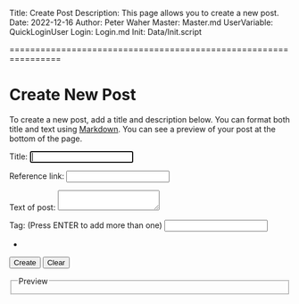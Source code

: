 Title: Create Post
Description: This page allows you to create a new post.
Date: 2022-12-16
Author: Peter Waher
Master: Master.md
UserVariable: QuickLoginUser
Login: Login.md
Init: Data/Init.script

================================================================

Create New Post
==================

To create a new post, add a title and description below. You can format both title and text using [Markdown](/Markdown.md).
You can see a preview of your post at the bottom of the page.

<form>

<p>
<label for="Title">Title:</label>  
<input type="text" name="Title" id="Title" title="Title of post" onkeydown="InvalidatePreview()" autofocus required/>
</p>

<p>
<label for="ReferenceLink">Reference link:</label>  
<input type="text" name="ReferenceLink" id="ReferenceLink" title="Reference link of post" required readonly tabindex="-1"/>
</p>

<p>
<label for="Text">Text of post:</label>  
<textarea name="Text" id="Text" onkeydown="TrapTab(this,event)" required>
</textarea>
</p>

<p>
<label for="Tag">Tag: (Press ENTER to add more than one)</label>  
<input type="text" name="Tag" id="Tag" title="Enter Tag to add" onkeydown="TrapCR(event)" onblur="AddTag()"/>
<ul id="Tags" class="Tags">
<li id="EndOfTags" class="EndOfTags"/>
</ul>
</p>

<button type="button" class="posButton" onclick="CreatePost()">Create</button>
<button type="button" class="negButton" onclick="ClearPost()">Clear</button>

</form>
<fieldset>
<legend>Preview</legend>
<div id="Preview"/>
</fieldset>